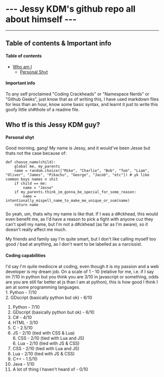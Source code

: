 # --- Jessy KDM's github repo all about himself ---

---

## Table of contents & Important info

#### Table of contents
- [Who am I](#who-tf-is-this-jessy-kdm-guy)
   - [Personal Shyt](#personal-shyt)


#### Important info

To any self proclaimed "Coding Crackheads" or "Namespace Nerds" or "Github Geeks", just know that as of writing this, I have used markdown files for less than an hour, know some basic syntax, and learnt it just to write this goofy little sh#thole of a readme file.


## Who tf is this Jessy KDM guy?

#### Personal shyt

Good morning, gang! My name is Jessy, and it would've been Jesse but thats not the case because of:

```
def choose_name(child):
    global me, my_parents
    name = random.choice(["Mike", "Charlie", "Bob", "Tom", "Liam", "Oliver", "James", "Pikachu", "George", "Jacob", "etc"]) # yk like common boys names n shit
    if child == me:
        name = "Jesse"
    if my_parents.think_im_gonna_be_special_for_some_reason:
        name = intentionally_mispell_name_to_make_me_unique_or_sum(name)
    return name
```
So yeah, um, thats why my name is like that. If I was a d#ckhead, this would even benefit me, as I'd have a reason to pick a fight with anyone cuz they can't spell my name, but I'm not a d#ckhead (as far as I'm aware), so it doesn't really affect me much.



My friends and family say I'm quite smart, but I don't like calling myself too good / bad at anything, as I don't want to be labelled as a narcissist.

#### Coding capabilities

I'd say I'm quite mediocre at coding, even though it is my passion and a web developer is my dream job. On a scale of 1 - 10 (relative for me, i.e. if I say im 7/10 in python but you think you are 3/10 in javascript or something, odds are you are still far better at js than I am at python), this is how good I think I am at some programming languages.<br>1. Python - 7/10<br>2. GDscript (basically python but ok) - 6/10<br>

1. Python - 7/10
2. GDscript (basically python but ok) - 6/10
3. C# - 4/10
4. HTML - 3/10
5. C - 2.5/10
6. JS - 2/10 (tied with CSS & Lua)<br>6. CSS - 2/10 (tied with Lua and JS)<br>6. Lua - 2/10 (tied with JS & CSS)
6. CSS - 2/10 (tied with Lua and JS)
6. Lua - 2/10 (tied with JS & CSS)
7. C++ - 1.5/10
8. Java - 1/10
9. A lot of thing I haven't heard of - 0/10
